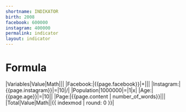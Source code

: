 ```yaml
---
shortname: INDIKATOR
birth: 2008
facebook: 600000
instagram: 400000
permalink: indicator
layout: indicator
---
```


# Formula

|Variables|Value|Math|||
|Facebook:|{{page.facebook}}|+|||
|Instagram:|{{page.instagram}}|=|10|/|
|Population|1000000|=|1|x|
|Age:|{{page.age}}|=|10||
|Page:|{{page.content | number_of_words}}|||
|Total|Value|Math||{{ indexmod | round: 0 }}|
